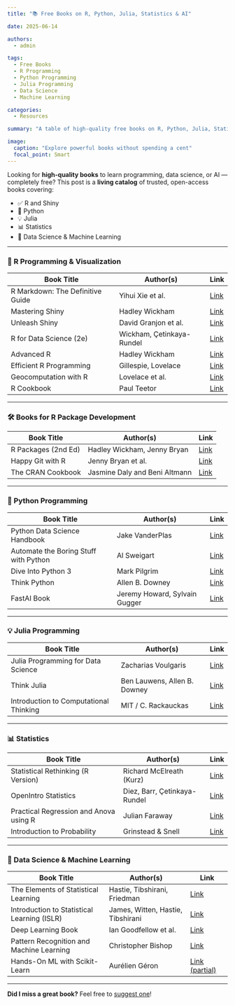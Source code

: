 ```yaml
---
title: "📚 Free Books on R, Python, Julia, Statistics & AI"

date: 2025-06-14

authors: 
  - admin

tags: 
  - Free Books
  - R Programming 
  - Python Programming
  - Julia Programming
  - Data Science
  - Machine Learning

categories: 
  - Resources

summary: "A table of high-quality free books on R, Python, Julia, Statistics, and Machine Learning — ideal for students, researchers, and developers."

image:
  caption: "Explore powerful books without spending a cent"
  focal_point: Smart
---
```


Looking for **high-quality books** to learn programming, data science, or AI — completely free? This post is a **living catalog** of trusted, open-access books covering:

- ✅ R and Shiny
- 🐍 Python
- 💡 Julia
- 📊 Statistics
- 🤖 Data Science & Machine Learning

---

### 📘 R Programming & Visualization

| Book Title | Author(s) | Link |
|------------|-----------|------|
| R Markdown: The Definitive Guide | Yihui Xie et al. | [Link](https://bookdown.org/yihui/rmarkdown/) |
| Mastering Shiny | Hadley Wickham | [Link](https://mastering-shiny.org/) |
| Unleash Shiny | David Granjon et al. | [Link](https://unleash-shiny.rinterface.com/) |
| R for Data Science (2e) | Wickham, Çetinkaya-Rundel | [Link](https://r4ds.hadley.nz) |
| Advanced R | Hadley Wickham | [Link](https://adv-r.hadley.nz) |
| Efficient R Programming | Gillespie, Lovelace | [Link](https://csgillespie.github.io/efficientR/) |
| Geocomputation with R | Lovelace et al. | [Link](https://geocompr.robinlovelace.net/) |
| R Cookbook | Paul Teetor | [Link](https://rc2e.com/) |

---

### 🛠️ Books for R Package Development

| Book Title | Author(s) | Link |
|------------|-----------|------|
| R Packages (2nd Ed) | Hadley Wickham, Jenny Bryan | [Link](https://r-pkgs.org/) |
| Happy Git with R | Jenny Bryan et al. | [Link](https://happygitwithr.com/) |
| The CRAN Cookbook | Jasmine Daly and Beni Altmann | [Link](https://contributor.r-project.org/cran-cookbook/) |

---

### 🐍 Python Programming

| Book Title | Author(s) | Link |
|------------|-----------|------|
| Python Data Science Handbook | Jake VanderPlas | [Link](https://jakevdp.github.io/PythonDataScienceHandbook/) |
| Automate the Boring Stuff with Python | Al Sweigart | [Link](https://automatetheboringstuff.com/) |
| Dive Into Python 3 | Mark Pilgrim | [Link](https://diveintopython3.problemsolving.io/) |
| Think Python | Allen B. Downey | [Link](https://greenteapress.com/wp/think-python-2e/) |
| FastAI Book | Jeremy Howard, Sylvain Gugger | [Link](https://book.fast.ai/) |

---

### 💡 Julia Programming

| Book Title | Author(s) | Link |
|------------|-----------|------|
| Julia Programming for Data Science | Zacharias Voulgaris | [Link](https://datasciencejuliahub.github.io/) |
| Think Julia | Ben Lauwens, Allen B. Downey | [Link](https://benlauwens.github.io/ThinkJulia.jl/latest/book.html) |
| Introduction to Computational Thinking | MIT / C. Rackauckas | [Link](https://computationalthinking.mit.edu/) |

---

### 📊 Statistics

| Book Title | Author(s) | Link |
|------------|-----------|------|
| Statistical Rethinking (R Version) | Richard McElreath (Kurz) | [Link](https://bookdown.org/ajkurz/Statistical_Rethinking_recoded/) |
| OpenIntro Statistics | Diez, Barr, Çetinkaya-Rundel | [Link](https://www.openintro.org/book/os/) |
| Practical Regression and Anova using R | Julian Faraway | [Link](https://cran.r-project.org/doc/contrib/Faraway-PRA.pdf) |
| Introduction to Probability | Grinstead & Snell | [Link](https://math.dartmouth.edu/~prob/prob/prob.pdf) |

---

### 🤖 Data Science & Machine Learning

| Book Title | Author(s) | Link |
|------------|-----------|------|
| The Elements of Statistical Learning | Hastie, Tibshirani, Friedman | [Link](https://web.stanford.edu/~hastie/ElemStatLearn/) |
| Introduction to Statistical Learning (ISLR) | James, Witten, Hastie, Tibshirani | [Link](https://www.statlearning.com/) |
| Deep Learning Book | Ian Goodfellow et al. | [Link](https://www.deeplearningbook.org/) |
| Pattern Recognition and Machine Learning | Christopher Bishop | [Link](https://users.isr.ist.utl.pt/~wurmd/Livros/school/Bishop%20-%20Pattern%20Recognition%20And%20Machine%20Learning%20-%20Springer%202006.pdf) |
| Hands-On ML with Scikit-Learn | Aurélien Géron | [Link (partial)](https://github.com/ageron/handson-ml2) |

---

**Did I miss a great book?** Feel free to [suggest one](/contact/)!

